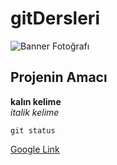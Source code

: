 # gitDersleri

![Banner Fotoğrafı](https://lh3.googleusercontent.com/proxy/Q2vD_6XDq6hWz8OIl7ns7J9fYC8mvYNyJtdIQX-I4lKRpX6ZmvcChg0sESbKJ-TYxlQWHn_ht-8Dfjf65qFotNSafLjpqviRQzkuLh3OkpvbOUdZSVQlC6mSG-niH_dn)

## Projenin Amacı

**kalın kelime** <br/>
*italik kelime*

`git status`

[Google Link](google.com)
